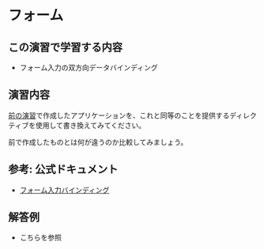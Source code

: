 # フォーム

## この演習で学習する内容
- フォーム入力の双方向データバインディング

## 演習内容
[前の演習](./directive.md)で作成したアプリケーションを、これと同等のことを提供するディレクティブを使用して書き換えてみてください。

前で作成したものとは何が違うのか比較してみましょう。

## 参考: 公式ドキュメント
- [フォーム入力バインディング](https://jp.vuejs.org/v2/guide/forms.html)

## 解答例
- <answer-link url="/examples/form.html">こちらを参照</answer-link>
